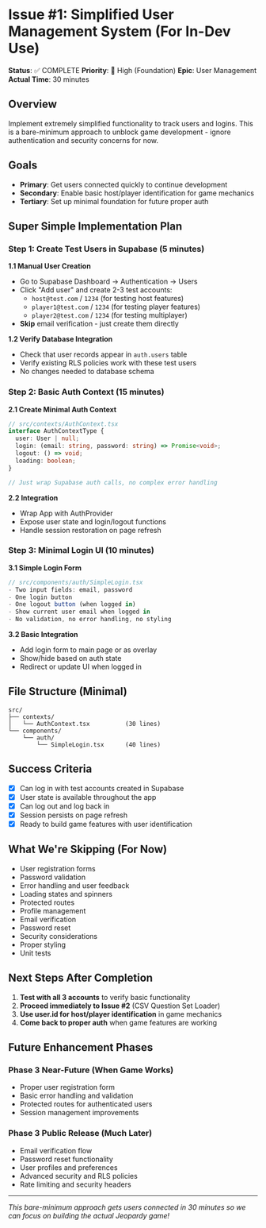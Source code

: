 # Issue #1: Simplified User Management System (For In-Dev Use)

**Status**: ✅ COMPLETE
**Priority**: 🔴 High (Foundation)
**Epic**: User Management
**Actual Time**: 30 minutes

## Overview

Implement extremely simplified functionality to track users and logins. This is a bare-minimum approach to unblock game development - ignore authentication and security concerns for now.

## Goals

- **Primary**: Get users connected quickly to continue development
- **Secondary**: Enable basic host/player identification for game mechanics
- **Tertiary**: Set up minimal foundation for future proper auth

## Super Simple Implementation Plan

### Step 1: Create Test Users in Supabase (5 minutes)

**1.1 Manual User Creation**
- Go to Supabase Dashboard → Authentication → Users
- Click "Add user" and create 2-3 test accounts:
  - `host@test.com` / `1234` (for testing host features)
  - `player1@test.com` / `1234` (for testing player features)
  - `player2@test.com` / `1234` (for testing multiplayer)
- **Skip** email verification - just create them directly

**1.2 Verify Database Integration**
- Check that user records appear in `auth.users` table
- Verify existing RLS policies work with these test users
- No changes needed to database schema

### Step 2: Basic Auth Context (15 minutes)

**2.1 Create Minimal Auth Context**
```typescript
// src/contexts/AuthContext.tsx
interface AuthContextType {
  user: User | null;
  login: (email: string, password: string) => Promise<void>;
  logout: () => void;
  loading: boolean;
}

// Just wrap Supabase auth calls, no complex error handling
```

**2.2 Integration**
- Wrap App with AuthProvider
- Expose user state and login/logout functions
- Handle session restoration on page refresh

### Step 3: Minimal Login UI (10 minutes)

**3.1 Simple Login Form**
```typescript
// src/components/auth/SimpleLogin.tsx
- Two input fields: email, password
- One login button
- One logout button (when logged in)
- Show current user email when logged in
- No validation, no error handling, no styling
```

**3.2 Basic Integration**
- Add login form to main page or as overlay
- Show/hide based on auth state
- Redirect or update UI when logged in

## File Structure (Minimal)

```
src/
├── contexts/
│   └── AuthContext.tsx          (30 lines)
└── components/
    └── auth/
        └── SimpleLogin.tsx      (40 lines)
```

## Success Criteria

- [x] Can log in with test accounts created in Supabase
- [x] User state is available throughout the app
- [x] Can log out and log back in
- [x] Session persists on page refresh
- [x] Ready to build game features with user identification

## What We're Skipping (For Now)

- User registration forms
- Password validation
- Error handling and user feedback
- Loading states and spinners
- Protected routes
- Profile management
- Email verification
- Password reset
- Security considerations
- Proper styling
- Unit tests

## Next Steps After Completion

1. **Test with all 3 accounts** to verify basic functionality
2. **Proceed immediately to Issue #2** (CSV Question Set Loader)
3. **Use user.id for host/player identification** in game mechanics
4. **Come back to proper auth** when game features are working

## Future Enhancement Phases

### Phase 3 Near-Future (When Game Works)
- Proper user registration form
- Basic error handling and validation
- Protected routes for authenticated users
- Session management improvements

### Phase 3 Public Release (Much Later)
- Email verification flow
- Password reset functionality
- User profiles and preferences
- Advanced security and RLS policies
- Rate limiting and security headers

---

*This bare-minimum approach gets users connected in 30 minutes so we can focus on building the actual Jeopardy game!*